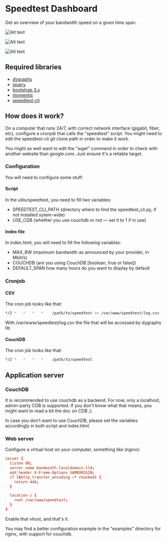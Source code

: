 # Speedtest Dashboard

Get an overview of your bandwidth speed on a given time span.

![Alt text](/dashboard-example.jpg?raw=true "Screenshot")

![Alt text](/mobile-full.jpg?raw=true "Mobile view")

![Alt text](/mobile-info.jpg?raw=true "Mobile with information")

## Required libraries
  * [dygraphs](http://dygraphs.com/)
  * [jquery](http://jquery.com/)
  * [bootstrap 3.x](http://getbootstrap.com/)
  * [momentjs](http://momentjs.com/)
  * [speedtest-cli](https://pypi.python.org/pypi/speedtest-cli/)


## How does it work?
On a computer that runs 24/7, with correct network interface (gigabit, fiber, etc),
configure a cronjob that calls the "speedtest" script.
You might need to edit the speedtest-cli git clone path in order to make it work.

You might as well want to edit the "wget" command in order to check with another website
than google.com. Just ensure it's a reliable target.


### Configuration
You will need to configure some stuff:

#### Script
In the utils/speedtest, you need to fill two variables:
  * SPEEDTEST_CLI_PATH (directory where to find the speedtest_cli.py, if not installed sytem-wide)
  * USE_CDB (whether you use couchdb or not — set it to 1 if in use)

#### Index file
In index.html, you will need to fill the following variables:
  * MAX_BW (maximum bandwidth as announced by your provider, in Mbit/s)
  * COUCHDB (are you using CouchDB [boolean, true or false])
  * DEFAULT_SPAN how many hours do you want to display by default

### Cronjob
#### CSV
The cron job looks like that:
```Bash
*/2 *   *   *   *    /path/to/speedtest >> /var/www/speedtest/log.csv
```
With /var/www/speedtest/log.csv the file that will be accessed by dygraphs lib

#### CouchDB
The cron job looks like that:
```Bash
*/2 *   *   *   *    /path/to/speedtest
```

## Application server
### CouchDB
It is recommended to use couchdb as a backend. For now, only a localhost, admin-party CDB is supported. If you 
don't know what that means, you might want to read a bit the doc on CDB ;).

In case you don't want to use CouchDB, please set the variables accordingly in both script and index.html.

### Web server
Configure a virtual host on your computer, something like (nginx):
```conf
server {
  listen 80;
  server_name bandwidth.localdomain.tld;
  add_header X-Frame-Options SAMEORIGIN;
  if ($http_transfer_encoding ~* chunked) {
    return 444;
  }

  location / {
    root /var/www/speedtest;
  }
}
```
Enable that vhost, and that's it.

You may find a better configuration example in the "examples" directory for nginx, with support for couchdb.
